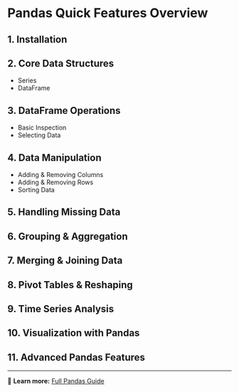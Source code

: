# Pandas Quick Features Overview

## 1. Installation
## 2. Core Data Structures
- Series  
- DataFrame  

## 3. DataFrame Operations
- Basic Inspection  
- Selecting Data  

## 4. Data Manipulation
- Adding & Removing Columns  
- Adding & Removing Rows  
- Sorting Data  

## 5. Handling Missing Data

## 6. Grouping & Aggregation

## 7. Merging & Joining Data

## 8. Pivot Tables & Reshaping

## 9. Time Series Analysis

## 10. Visualization with Pandas

## 11. Advanced Pandas Features

---

📖 **Learn more:** [Full Pandas Guide](https://github.com/techloset/agentic-ai/blob/master/05_data_preprocessing/02_pandas.md)
